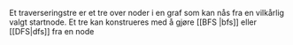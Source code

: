 Et traverseringstre er et tre over noder i en graf som kan nås fra en vilkårlig valgt startnode. Et tre kan konstrueres med å gjøre [[BFS |bfs]] eller [[DFS|dfs]] fra en node
